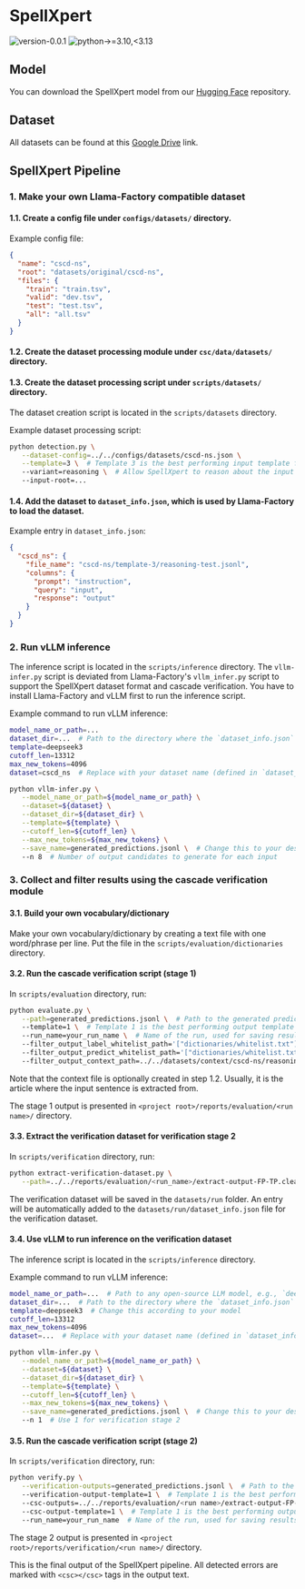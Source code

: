 # SpellXpert

![version-0.0.1](https://img.shields.io/badge/version-0.0.1-blue)
![python->=3.10,<3.13](https://img.shields.io/badge/python->=3.10,<3.13-blue?logo=python&logoColor=white)

## Model

You can download the SpellXpert model from our [Hugging Face](https://huggingface.co/AlumiK/SpellXpert) repository.

## Dataset

All datasets can be found at
this [Google Drive](https://drive.google.com/drive/folders/1FV57aTYTlUlgqH-YLs-g0WuX_HcxZ_GB?usp=sharing) link.

## SpellXpert Pipeline

### 1. Make your own Llama-Factory compatible dataset

#### 1.1. Create a config file under `configs/datasets/` directory.

Example config file:

```json
{
  "name": "cscd-ns",
  "root": "datasets/original/cscd-ns",
  "files": {
    "train": "train.tsv",
    "valid": "dev.tsv",
    "test": "test.tsv",
    "all": "all.tsv"
  }
}
```

#### 1.2. Create the dataset processing module under `csc/data/datasets/` directory.

#### 1.3. Create the dataset processing script under `scripts/datasets/` directory.

The dataset creation script is located in the `scripts/datasets` directory.

Example dataset processing script:

```bash
python detection.py \
   --dataset-config=../../configs/datasets/cscd-ns.json \
   --template=3 \  # Template 3 is the best performing input template for SpellXpert
   --variant=reasoning \  # Allow SpellXpert to reason about the input
   --input-root=...
```

#### 1.4. Add the dataset to `dataset_info.json`, which is used by Llama-Factory to load the dataset.

Example entry in `dataset_info.json`:

```json
{
  "cscd_ns": {
    "file_name": "cscd-ns/template-3/reasoning-test.jsonl",
    "columns": {
      "prompt": "instruction",
      "query": "input",
      "response": "output"
    }
  }
}
```

### 2. Run vLLM inference

The inference script is located in the `scripts/inference` directory.
The `vllm-infer.py` script is deviated from Llama-Factory's `vllm_infer.py` script to support the SpellXpert dataset
format and cascade verification.
You have to install Llama-Factory and vLLM first to run the inference script.

Example command to run vLLM inference:

```bash
model_name_or_path=...
dataset_dir=...  # Path to the directory where the `dataset_info.json` file is located
template=deepseek3
cutoff_len=13312
max_new_tokens=4096
dataset=cscd_ns  # Replace with your dataset name (defined in `dataset_info.json`)

python vllm-infer.py \
   --model_name_or_path=${model_name_or_path} \
   --dataset=${dataset} \
   --dataset_dir=${dataset_dir} \
   --template=${template} \
   --cutoff_len=${cutoff_len} \
   --max_new_tokens=${max_new_tokens} \
   --save_name=generated_predictions.jsonl \  # Change this to your desired output file path
   --n 8  # Number of output candidates to generate for each input
```

### 3. Collect and filter results using the cascade verification module

#### 3.1. Build your own vocabulary/dictionary

Make your own vocabulary/dictionary by creating a text file with one word/phrase per line.
Put the file in the `scripts/evaluation/dictionaries` directory.

#### 3.2. Run the cascade verification script (stage 1)

In `scripts/evaluation` directory, run:

```bash
python evaluate.py \
   --path=generated_predictions.jsonl \  # Path to the generated predictions file from the inference step
   --template=1 \  # Template 1 is the best performing output template for SpellXpert
   --run_name=your_run_name \  # Name of the run, used for saving results
   --filter_output_label_whitelist_path='["dictionaries/whitelist.txt"]' \  # Path(s) to the dictionary file(s)
   --filter_output_predict_whitelist_path='["dictionaries/whitelist.txt"]' \  # Path(s) to the dictionary file(s)
   --filter_output_context_path=../../datasets/context/cscd-ns/reasoning-context.pkl
```

Note that the context file is optionally created in step 1.2.
Usually, it is the article where the input sentence is extracted from.

The stage 1 output is presented in `<project root>/reports/evaluation/<run name>/` directory.

#### 3.3. Extract the verification dataset for verification stage 2

In `scripts/verification` directory, run:

```bash
python extract-verification-dataset.py \
   --path=../../reports/evaluation/<run_name>/extract-output-FP-TP.cleaned.jsonl
```

The verification dataset will be saved in the `datasets/run` folder.
An entry will be automatically added to the `datasets/run/dataset_info.json` file for the verification dataset.

#### 3.4. Use vLLM to run inference on the verification dataset

The inference script is located in the `scripts/inference` directory.

Example command to run vLLM inference:

```bash
model_name_or_path=...  # Path to any open-source LLM model, e.g., `deepseek3`
dataset_dir=...  # Path to the directory where the `dataset_info.json` file is located
template=deepseek3  # Change this according to your model
cutoff_len=13312
max_new_tokens=4096
dataset=...  # Replace with your dataset name (defined in `dataset_info.json`)

python vllm-infer.py \
   --model_name_or_path=${model_name_or_path} \
   --dataset=${dataset} \
   --dataset_dir=${dataset_dir} \
   --template=${template} \
   --cutoff_len=${cutoff_len} \
   --max_new_tokens=${max_new_tokens} \
   --save_name=generated_predictions.jsonl \  # Change this to your desired output file path
   --n 1  # Use 1 for verification stage 2
```

#### 3.5. Run the cascade verification script (stage 2)

In `scripts/verification` directory, run:

```bash
python verify.py \
   --verification-outputs=generated_predictions.jsonl \  # Path to the generated predictions file from the inference step 3.4
   --verification-output-template=1 \  # Template 1 is the best performing output template for SpellXpert'
   --csc-outputs=../../reports/evaluation/<run name>/extract-output-FP-TP.jsonl \  # Path to the output file from stage 1
   --csc-output-template=1 \  # Template 1 is the best performing output template for SpellXpert
   --run_name=your_run_name  # Name of the run, used for saving results
```

The stage 2 output is presented in `<project root>/reports/verification/<run name>/` directory.

This is the final output of the SpellXpert pipeline.
All detected errors are marked with `<csc></csc>` tags in the output text.
